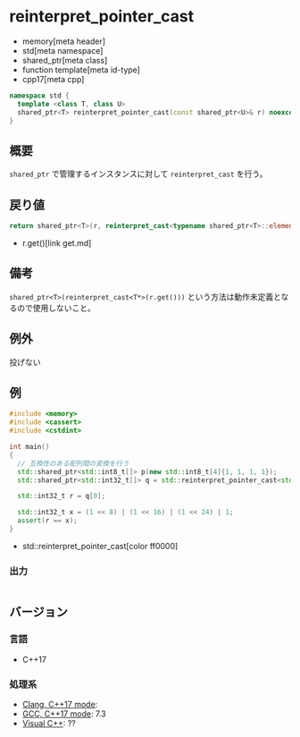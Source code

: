 # reinterpret_pointer_cast
* memory[meta header]
* std[meta namespace]
* shared_ptr[meta class]
* function template[meta id-type]
* cpp17[meta cpp]

```cpp
namespace std {
  template <class T, class U>
  shared_ptr<T> reinterpret_pointer_cast(const shared_ptr<U>& r) noexcept;
}
```

## 概要
`shared_ptr` で管理するインスタンスに対して `reinterpret_cast` を行う。


## 戻り値
```cpp
return shared_ptr<T>(r, reinterpret_cast<typename shared_ptr<T>::element_type*>(r.get()));
```
* r.get()[link get.md]


## 備考
`shared_ptr<T>(reinterpret_cast<T*>(r.get()))` という方法は動作未定義となるので使用しないこと。


## 例外
投げない


## 例
```cpp example
#include <memory>
#include <cassert>
#include <cstdint>

int main()
{
  // 互換性のある配列間の変換を行う
  std::shared_ptr<std::int8_t[]> p(new std::int8_t[4]{1, 1, 1, 1});
  std::shared_ptr<std::int32_t[]> q = std::reinterpret_pointer_cast<std::int32_t[]>(p);

  std::int32_t r = q[0];

  std::int32_t x = (1 << 8) | (1 << 16) | (1 << 24) | 1;
  assert(r == x);
}
```
* std::reinterpret_pointer_cast[color ff0000]

### 出力
```
```

## バージョン
### 言語
- C++17

### 処理系
- [Clang, C++17 mode](/implementation.md#clang):
- [GCC, C++17 mode](/implementation.md#gcc): 7.3
- [Visual C++](/implementation.md#visual_cpp): ??

